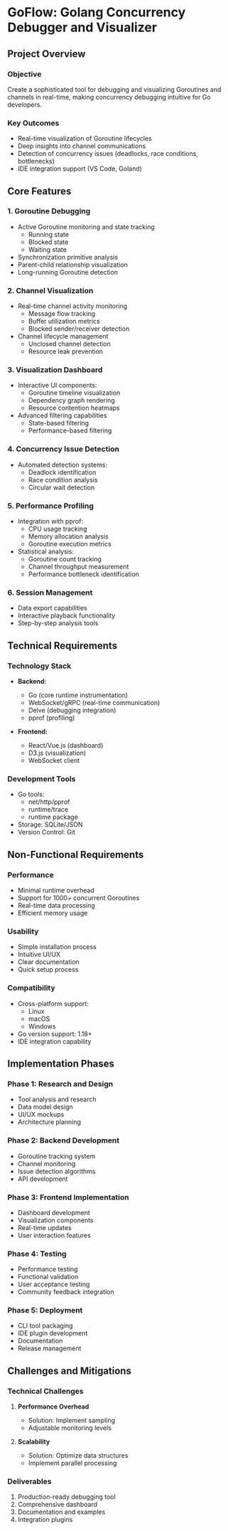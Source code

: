 # GoFlow: Golang Concurrency Debugger and Visualizer

## Project Overview

### Objective
Create a sophisticated tool for debugging and visualizing Goroutines and channels in real-time, making concurrency debugging intuitive for Go developers.

### Key Outcomes
- Real-time visualization of Goroutine lifecycles
- Deep insights into channel communications
- Detection of concurrency issues (deadlocks, race conditions, bottlenecks)
- IDE integration support (VS Code, Goland)

## Core Features

### 1. Goroutine Debugging
- Active Goroutine monitoring and state tracking
  - Running state
  - Blocked state
  - Waiting state
- Synchronization primitive analysis
- Parent-child relationship visualization
- Long-running Goroutine detection

### 2. Channel Visualization
- Real-time channel activity monitoring
  - Message flow tracking
  - Buffer utilization metrics
  - Blocked sender/receiver detection
- Channel lifecycle management
  - Unclosed channel detection
  - Resource leak prevention

### 3. Visualization Dashboard
- Interactive UI components:
  - Goroutine timeline visualization
  - Dependency graph rendering
  - Resource contention heatmaps
- Advanced filtering capabilities
  - State-based filtering
  - Performance-based filtering

### 4. Concurrency Issue Detection
- Automated detection systems:
  - Deadlock identification
  - Race condition analysis
  - Circular wait detection

### 5. Performance Profiling
- Integration with pprof:
  - CPU usage tracking
  - Memory allocation analysis
  - Goroutine execution metrics
- Statistical analysis:
  - Goroutine count tracking
  - Channel throughput measurement
  - Performance bottleneck identification

### 6. Session Management
- Data export capabilities
- Interactive playback functionality
- Step-by-step analysis tools

## Technical Requirements

### Technology Stack
- **Backend:**
  - Go (core runtime instrumentation)
  - WebSocket/gRPC (real-time communication)
  - Delve (debugging integration)
  - pprof (profiling)

- **Frontend:**
  - React/Vue.js (dashboard)
  - D3.js (visualization)
  - WebSocket client

### Development Tools
- Go tools:
  - net/http/pprof
  - runtime/trace
  - runtime package
- Storage: SQLite/JSON
- Version Control: Git

## Non-Functional Requirements

### Performance
- Minimal runtime overhead
- Support for 1000+ concurrent Goroutines
- Real-time data processing
- Efficient memory usage

### Usability
- Simple installation process
- Intuitive UI/UX
- Clear documentation
- Quick setup process

### Compatibility
- Cross-platform support:
  - Linux
  - macOS
  - Windows
- Go version support: 1.18+
- IDE integration capability

## Implementation Phases

### Phase 1: Research and Design
- Tool analysis and research
- Data model design
- UI/UX mockups
- Architecture planning

### Phase 2: Backend Development
- Goroutine tracking system
- Channel monitoring
- Issue detection algorithms
- API development

### Phase 3: Frontend Implementation
- Dashboard development
- Visualization components
- Real-time updates
- User interaction features

### Phase 4: Testing
- Performance testing
- Functional validation
- User acceptance testing
- Community feedback integration

### Phase 5: Deployment
- CLI tool packaging
- IDE plugin development
- Documentation
- Release management

## Challenges and Mitigations

### Technical Challenges
1. **Performance Overhead**
   - Solution: Implement sampling
   - Adjustable monitoring levels
   
2. **Scalability**
   - Solution: Optimize data structures
   - Implement parallel processing

### Deliverables
1. Production-ready debugging tool
2. Comprehensive dashboard
3. Documentation and examples
4. Integration plugins
